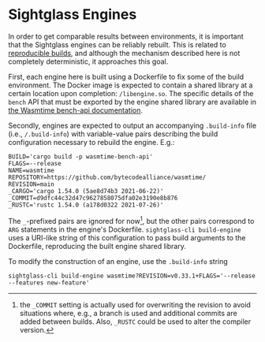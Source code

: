 # Sightglass Engines

In order to get comparable results between environments, it is important that the Sightglass engines
can be reliably rebuilt. This is related to [reproducible builds](https://reproducible-builds.org),
and although the mechanism described here is not completely deterministic, it approaches this goal.

First, each engine here is built using a Dockerfile to fix some of the build environment. The Docker
image is expected to contain a shared library at a certain location upon completion:
`/libengine.so`. The specific details of the `bench` API that must be exported by the engine shared
library are available in [the Wasmtime bench-api
documentation](https://github.com/bytecodealliance/wasmtime/blob/main/crates/bench-api/src/lib.rs).

Secondly, engines are expected to output an accompanying `.build-info` file (i.e., `/.build-info`)
with variable-value pairs describing the build configuration necessary to rebuild the engine. E.g.:

```
BUILD='cargo build -p wasmtime-bench-api'
FLAGS=--release
NAME=wasmtime
REPOSITORY=https://github.com/bytecodealliance/wasmtime/
REVISION=main
_CARGO='cargo 1.54.0 (5ae8d74b3 2021-06-22)'
_COMMIT=d9dfc44c32d47c9627858075dfa02e3190e8b876
_RUSTC='rustc 1.54.0 (a178d0322 2021-07-26)'
```

The `_`-prefixed pairs are ignored for now[^prefix], but the other pairs correspond to `ARG` statements
in the engine's Dockerfile. `sightglass-cli build-engine` uses a URI-like string of this
configuration to pass build arguments to the Dockerfile, reproducing the built engine shared
library.

[^prefix]: the `_COMMIT` setting is actually used for overwriting the revision to avoid
 situations where, e.g., a branch is used and additional commits are added between builds. Also,
 `_RUSTC` could be used to alter the compiler version.

To modify the construction of an engine, use the `.build-info` string

```
sightglass-cli build-engine wasmtime?REVISION=v0.33.1+FLAGS='--release --features new-feature'
```
